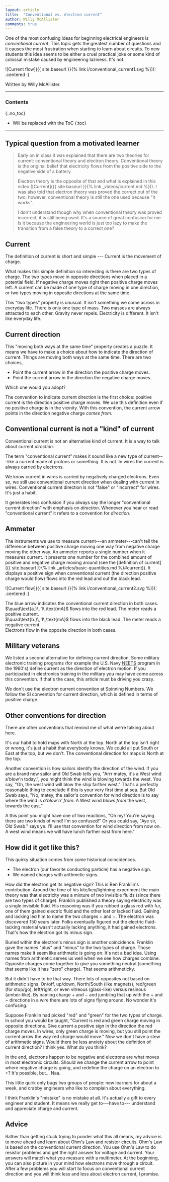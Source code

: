 ```yaml
---
layout: article
title:  "Conventional vs. electron current"
author: Willy McAllister
comments: true
---
```


One of the most confusing ideas for beginning electrical engineers is *conventional current*. This topic gets the greatest number of questions and it causes the most frustration when starting to learn about circuits. To new students this idea seems to be either a cruel practical joke or some kind of colossal mistake caused by engineering laziness. It's not. 

![Current flow]({{ site.baseurl }}{% link i/conventional_current1.svg %}){: .centered :}

Written by Willy McAllister.

----

### Contents
{:.no_toc}

* Will be replaced with the ToC
{:toc}

---- 

## Typical question from a motivated learner

>Early on in class it was explained that there are two theories for current: conventional theory and electron theory. Conventional theory is the original belief that electricity flows from the positive side to the negative side of a battery. 
>
>Electron theory is the opposite of that and what is explained in this video ([Current]({{ site.baseurl }}{% link _videos/current.md %})). I was also told that electron theory was proved the correct out of the two; however, conventional theory is still the one used because "it works". 
>
>I don't understand though why when conventional theory was proved incorrect, it is still being used. It's a source of great confusion for me. Is it because the engineering world is just too lazy to make the transition from a false theory to a correct one? 

## Current

The definition of current is short and simple --- Current is the movement of charge.

What makes this simple definition so interesting is there are two types of charge. The two types move in opposite directions when placed in a potential field. If negative charge moves right then positive charge moves left. A current can be made of one type of charge moving in one direction, or two types moving in opposite directions at the same time. 
 
This "two types" property is unusual. It isn't something we come across in everyday life. There is only one type of mass. Two masses are always attracted to each other. Gravity never repels. Electricity is different. It isn't like everyday life. 

## Current direction

This "moving both ways at the same time" property creates a puzzle. It means we have to make a choice about how to indicate the direction of current. Things are moving both ways at the same time. There are two choices,

* Point the current arrow in the direction the positive charge moves.
* Point the current arrow in the direction the negative charge moves.

Which one would you adopt?

The convention to indicate current direction is the first choice: positive current is the direction positive charge moves. We use this definition even if no positive charge is in the vicinity. With this convention, the current arrow points in the direction negative charge *comes from*. 

## Conventional current is not a "kind" of current

Conventional current is not an alternative kind of current. It is a way to talk about current *direction*. 

The term "conventional current" makes it sound like a new type of current---like a current made of protons or something. It is not. In wires the current is always carried by electrons. 

We know current in wires is carried by negatively charged electrons. Even so, we still use conventional current direction when dealing with current in wires. Conventional current direction is not "false" or "incorrect" for wires. It's just a habit.

It generates less confusion if you always say the longer "conventional current direction" with emphasis on *direction*. Whenever you hear or read "conventional current" it refers to a convention for *direction*.

## Ammeter

The instruments we use to measure current---an ammeter---can't tell the difference between positive charge moving one way from negative charge moving the other way. An ammeter reports a single number when it measures current. It presents one number for the combined amount of positive and negative charge moving around (see the [definition of current]({{ site.baseurl }}{% link _articles/basic-quantities.md %}#current)). It displays a positive sign when conventional current (the direction positive charge would flow) flows into the red lead and out the black lead.

![Current flow]({{ site.baseurl }}{% link i/conventional_current2.svg %}){: .centered :}
<p class="caption">The blue arrow indicates the conventional current direction in both cases.<br>$\quad\text{a.}\, 1\,\text{mA}$ flows into the red lead. The meter reads a positive current.<br>$\quad\text{b.}\, 1\,\text{mA}$ flows into the black lead. The meter reads a negative current.<br>Electrons flow in the opposite direction in both cases.</p>


## Military veterans

We listed a second alternative for defining current direction. Some military electronic training programs (for example the U.S. Navy [NEETS](https://www.hnsa.org/resources/manuals-documents/2575-2/) program in the 1960's) define current as the direction of electron motion. If you participated in electronics training in the military you may have come across this convention. If that's the case, this article must be driving you crazy.

We don't use the electron current convention at Spinning Numbers. We follow the SI convention for current direction, which is defined in terms of positive charge.

## Other conventions for direction

There are other conventions that remind me of what we're talking about here.

It's our habit to hold maps with North at the top. North at the top isn't right or wrong, it's just a habit that everybody knows. We could all put South or East at the top, but we don't. The conventional direction for maps is North at the top.

Another convention is how sailors identify the direction of the wind. If you are a brand new sailor and Old Swab tells you, "Arrr matey, it's a West wind a'blow'n today.", you might think the wind is blowing towards the west. You say, "Oh, the west wind will blow the ship farther west." That's a perfectly reasonable thing to conclude if this is your very first time at sea. But Old Swab says, "No, matey, the sailor's convention for wind direction is to say where the wind is *a'blow'n' from*. A West wind blows *from* the west, towards the east." 

A this point you might have one of two reactions, "Oh my! You're saying there are two kinds of wind! I'm so confused!" Or you could say, "Aye sir, Old Swab." says ye. I'll use that convention for wind direction from now on. A west wind means we will have lunch farther east from here."

## How did it get like this?

This quirky situation comes from some historical coincidences.

* The electron (our favorite conducting particle) has a negative sign.
* We named charges with arithmetic signs.

How did the electron get its negative sign? This is Ben Franklin's contribution. Around the time of his kite/key/lightning experiment the main theory was that electricity was a mixture of two invisible fluids (since there are two types of charge). Franklin published a theory saying electricity was a single invisible fluid. His reasoning was if you rubbed a glass rod with fur, one of them gained electric fluid and the other lost or lacked fluid. Gaining and lacking led him to name the two charges $+$ and $-$. The electron was discovered $150$ years later. Folks eventually figured out the electric fluid-lacking material wasn't actually lacking anything, it had gained electrons. That's how the electron got its minus sign.

Buried within the electron's minus sign is another coincidence. Franklin gave the names "plus" and "minus" to the two types of charge. Those names make it seem like arithmetic is going on. It's not a bad idea. Using names from arithmetic serves us well when we see how charges combine. Opposite charges come together to give you something neutral (something that seems like it has "zero" charge). That seems arithmeticky. 

But it didn't have to be that way. There lots of opposites not based on arithmetic signs. On/off, up/down, North/South (like magnets), red/green (for stop/go), left/right, or even vitreous (glass-like) versus resinous (amber-like). By naming charge $+$ and $-$ and jumbling that up with the $+$ and $-$ directions in a wire there are lots of signs flying around. No wonder it's confusing.

Suppose Franklin had picked "red" and "green" for the two types of charge. In school you would be taught, "Current is red and green charge moving in opposite directions. Give current a positive sign in the direction the red charge moves. In wires, only green charge is moving, but you still point the current arrow the way red charge would move." Now we don't have a stew of arithmetic signs. Would there be less anxiety about the definition of current direction? I think yes. What do you think? 

In the end, electrons happen to be negative and electrons are what moves in most electronic circuits. Should we change the current arrow to point where negative charge is going, and redefine the charge on an electron to $+$? It's possible, but... Naa. 

This little quirk only bugs two groups of people: new learners for about a week, and crabby engineers who like to complain about everything.

I think Franklin's "mistake" is no mistake at all. It's actually a gift to every engineer and student. It means we really get to---have to--- understand and appreciate charge and current.  

## Advice

Rather than getting stuck trying to ponder what this all means, my advice is to move ahead and learn about Ohm's Law and resistor circuits. Ohm's Law is based on the conventional current direction. You use Ohm's Law to do resistor problems and get the right answer for voltage and current. Your answers will match what you measure with a multimeter. At the beginning, you can also picture in your mind how electrons move through a circuit. After a few problems you will start to focus on conventional current direction and you will think less and less about electron current, I promise.  
